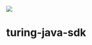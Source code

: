 [![](https://jitpack.io/v/openviglet/turing-java-sdk.svg)](https://jitpack.io/#openviglet/turing-java-sdk)

# turing-java-sdk